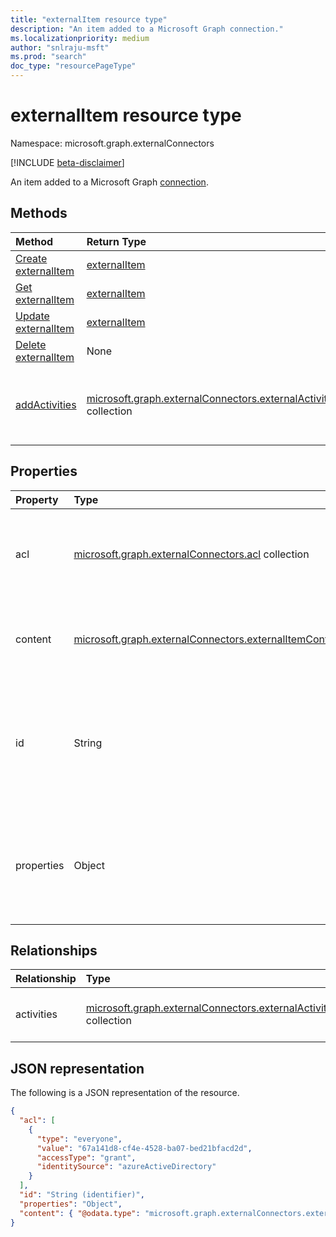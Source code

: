 ```yaml
---
title: "externalItem resource type"
description: "An item added to a Microsoft Graph connection."
ms.localizationpriority: medium
author: "snlraju-msft"
ms.prod: "search"
doc_type: "resourcePageType"
---
```


# externalItem resource type

Namespace: microsoft.graph.externalConnectors

[!INCLUDE [beta-disclaimer](../../includes/beta-disclaimer.md)]

An item added to a Microsoft Graph [connection](externalconnectors-externalconnection.md).

## Methods

| Method                                                        | Return Type                     | Description |
|:--------------------------------------------------------------|:--------------------------------|:--|
| [Create externalItem](../api/externalconnectors-externalconnection-put-items.md) | [externalItem](externalconnectors-externalitem.md) | Create an **externalItem**. |
| [Get externalItem](../api/externalconnectors-externalitem-get.md)                | [externalItem](externalconnectors-externalitem.md) | Get an **externalItem**.    |
| [Update externalItem](../api/externalconnectors-externalitem-update.md)          | [externalItem](externalconnectors-externalitem.md) | Update an **externalItem**. |
| [Delete externalItem](../api/externalconnectors-externalitem-delete.md)          | None                            | Delete an externalItem. |
|[addActivities](../api/externalconnectors-externalitem-addactivities.md)|[microsoft.graph.externalConnectors.externalActivityBase](../resources/externalconnectors-externalactivityBase.md) collection|Append additional instances of [externalActivity](../resources/externalconnectors-externalactivity.md) objects on an **externalItem**.|

## Properties

| Property   | Type                     | Description                          |
|:-----------|:-------------------------|:-------------------------------------|
| acl        | [microsoft.graph.externalConnectors.acl](externalconnectors-acl.md) collection | An array of access control entries. Each entry specifies the access granted to a user or group. Required. |
| content    | [microsoft.graph.externalConnectors.externalItemContent](externalconnectors-externalitemcontent.md) | A plain-text representation of the contents of the item. The text in this property is full-text indexed. Optional. |
| id         | String                   | Developer-provided unique ID of the item within the containing [externalConnection](externalconnectors-externalconnection.md). Must be alphanumeric and a maximum of 128 characters. Required. |
| properties | Object                   | A property bag with the properties of the item. The properties MUST conform to the [schema](externalconnectors-schema.md) defined for the [externalConnection](externalconnectors-externalconnection.md). Required. |

## Relationships
| Relationship | Type                                                     | Description |
|:-------------|:---------------------------------------------------------|:---|
| activities        | [microsoft.graph.externalConnectors.externalActivityBase](externalconnectors-externalactivitybase.md) collection               | Write-only property. Returns results. |

## JSON representation

The following is a JSON representation of the resource.

<!-- {
  "blockType": "resource",
  "optionalProperties": [
  ],
  "@odata.type": "microsoft.graph.externalConnectors.externalItem",
  "keyProperty": "id"
}-->

```json
{
  "acl": [
    {
      "type": "everyone",
      "value": "67a141d8-cf4e-4528-ba07-bed21bfacd2d",
      "accessType": "grant",
      "identitySource": "azureActiveDirectory"
    }
  ],
  "id": "String (identifier)",
  "properties": "Object",
  "content": { "@odata.type": "microsoft.graph.externalConnectors.externalItemContent" },
}
```

<!-- uuid: 16cd6b66-4b1a-43a1-adaf-3a886856ed98
2019-02-04 14:57:30 UTC -->
<!-- {
  "type": "#page.annotation",
  "description": "externalItem resource",
  "keywords": "",
  "section": "documentation",
  "tocPath": "",
  "suppressions": [
    "Error: microsoft.graph.externalConnectors.externalItem/properties:\r\n      Referenced type microsoft.graph.object is not defined in the doc set! Potential suggestion: microsoft.graph.directoryObject"
  ]
}-->
